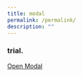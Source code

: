 ```yaml
---
title: modal
permalink: /permalink/
description: ""
---
```

<style>

.close 
	{
      font-size: 45px;
      font-weight: 600;
	    margin-right:20px;
    }

	
.modal-window 
	{
      position: fixed;
      background-color: rgba(200, 200, 200, 0.75);
      top: 0;
      right: 0;
      bottom: 0;
      left: 0;
      z-index: 999;
      opacity: 0;
      pointer-events: none;
    }
    
.modal-window:target 
	{
      opacity: 1;
      pointer-events: auto;
    }
    
.modal-window > div 
	{
      width: 100%;
			height: 100%;
      position: relative;
      margin: auto auto;
      padding: 2rem;
      background: #fff;
      color: #444;
    }
    
.modal-window header
	{
      font-weight: bold;
   }
    
.modal-close 
	{
      color: #aaa;
      line-height: 50px;
      font-size: 80%;
      position: absolute;
      right: 0;
      text-align: center;
      top: 0;
      width: 70px;
      text-decoration: none;
    }
    
.modal-close:hover 
	{
      color: #000;
    }
    
.modal-window h1 
	{
      font-size: 150%;
      margin: 0 0 15px;
    }

</style>



<h3>trial.</h3>

   <a href="#open-modal">Open Modal</a>
  
<div class="modal-window" id="open-modal">

   <div>
        <a class="modal-close" title="Close" href="#modal-close"><span class="close">×</span></a>
        <h1>Modal</h1>
        <div>Ttfjyfjyghkjgb</div>
      </div>
    </div>